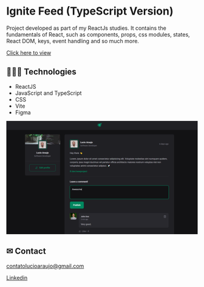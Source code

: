 # Ignite Feed (TypeScript Version)

Project developed as part of my ReactJs studies. It contains the fundamentals of React, such as components, props, css modules, states, React DOM, keys, event handling and so much more.

[Click here to view]()

## 👩🏾‍💻 Technologies

- ReactJS
- JavaScript and TypeScript
- CSS
- Vite
- Figma


![preview](./public/feed.PNG)

## ✉ Contact

contatolucioaraujo@gmail.com

[Linkedin](https://www.linkedin.com/in/lucioaraujo30/)

